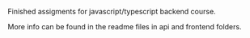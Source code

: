 Finished assigments for javascript/typescript backend course.

More info can be found in the readme files in api and frontend folders.
